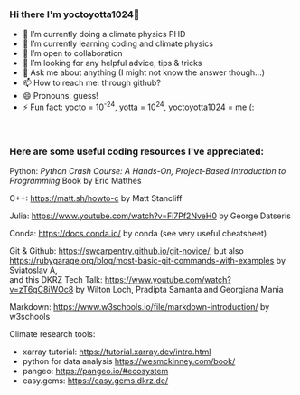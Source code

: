 ### Hi there I'm yoctoyotta1024👋

<!--
**yoctoyotta1024/yoctoyotta1024** is a ✨ _special_ ✨ repository because its `README.md` (this file) appears on your GitHub profile.
-->


- 🔭 I’m currently doing a climate physics PHD
- 🌱 I’m currently learning coding and climate physics
- 👯 I’m open to collaboration
- 🤔 I’m looking for any helpful advice, tips & tricks
- 💬 Ask me about anything (I might not know the answer though...)
- 📫 How to reach me: through github?
- 😄 Pronouns: guess!
- ⚡ Fun fact: yocto = 10<sup>-24</sup>, yotta = 10<sup>24</sup>, yoctoyotta1024 = me (:

<br/>

### Here are some useful coding resources I've appreciated:

Python: _Python Crash Course: A Hands-On, Project-Based Introduction to Programming_ Book by Eric Matthes

C++: https://matt.sh/howto-c by Matt Stancliff 

Julia: https://www.youtube.com/watch?v=Fi7Pf2NveH0 by George Datseris

Conda: https://docs.conda.io/ by conda (see very useful cheatsheet)

Git & Github: https://swcarpentry.github.io/git-novice/, but also https://rubygarage.org/blog/most-basic-git-commands-with-examples by Sviatoslav A,  
              and this DKRZ Tech Talk: https://www.youtube.com/watch?v=zT6gC8iWOc8 by Wilton Loch, Pradipta Samanta and Georgiana Mania

Markdown: https://www.w3schools.io/file/markdown-introduction/ by w3schools

Climate research tools:
- xarray tutorial:  https://tutorial.xarray.dev/intro.html
- python for data analysis https://wesmckinney.com/book/
- pangeo: https://pangeo.io/#ecosystem
- easy.gems: https://easy.gems.dkrz.de/
